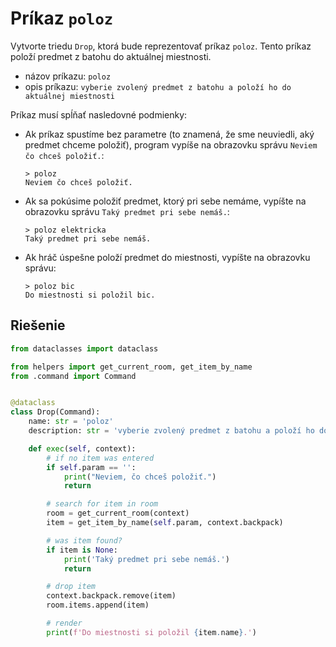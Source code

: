 # Príkaz `poloz`

Vytvorte triedu `Drop`, ktorá bude reprezentovať príkaz `poloz`. Tento príkaz položí predmet z batohu do aktuálnej
miestnosti.

* názov príkazu: `poloz`
* opis príkazu: `vyberie zvolený predmet z batohu a položí ho do aktuálnej miestnosti`

Príkaz musí spĺňať nasledovné podmienky:

   * Ak príkaz spustíme bez parametre (to znamená, že sme neuviedli, aký predmet chceme položiť), program vypíše na
     obrazovku správu `Neviem čo chceš položiť.`:

      ```
      > poloz
      Neviem čo chceš položiť.
      ```

   * Ak sa pokúsime položiť predmet, ktorý pri sebe nemáme, vypíšte na obrazovku správu `Taký predmet pri sebe nemáš.`:

     ```
     > poloz elektricka
     Taký predmet pri sebe nemáš.
     ```

   * Ak hráč úspešne položí predmet do miestnosti, vypíšte na obrazovku správu:

     ```
     > poloz bic
     Do miestnosti si položil bic.
     ```


## Riešenie

```python
from dataclasses import dataclass

from helpers import get_current_room, get_item_by_name
from .command import Command


@dataclass
class Drop(Command):
    name: str = 'poloz'
    description: str = 'vyberie zvolený predmet z batohu a položí ho do aktuálnej miestnosti'

    def exec(self, context):
        # if no item was entered
        if self.param == '':
            print("Neviem, čo chceš položiť.")
            return

        # search for item in room
        room = get_current_room(context)
        item = get_item_by_name(self.param, context.backpack)

        # was item found?
        if item is None:
            print('Taký predmet pri sebe nemáš.')
            return

        # drop item
        context.backpack.remove(item)
        room.items.append(item)

        # render
        print(f'Do miestnosti si položil {item.name}.')
```
